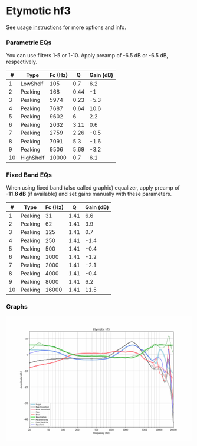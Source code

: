# Etymotic hf3
See [usage instructions](https://github.com/jaakkopasanen/AutoEq#usage) for more options and info.

### Parametric EQs
You can use filters 1-5 or 1-10. Apply preamp of -6.5 dB or -6.5 dB, respectively.

|   # | Type      |   Fc (Hz) |    Q |   Gain (dB) |
|-----|-----------|-----------|------|-------------|
|   1 | LowShelf  |       105 | 0.7  |         6.2 |
|   2 | Peaking   |       168 | 0.44 |        -1   |
|   3 | Peaking   |      5974 | 0.23 |        -5.3 |
|   4 | Peaking   |      7687 | 0.64 |        10.6 |
|   5 | Peaking   |      9602 | 6    |         2.2 |
|   6 | Peaking   |      2032 | 3.11 |         0.6 |
|   7 | Peaking   |      2759 | 2.26 |        -0.5 |
|   8 | Peaking   |      7091 | 5.3  |        -1.6 |
|   9 | Peaking   |      9506 | 5.69 |        -3.2 |
|  10 | HighShelf |     10000 | 0.7  |         6.1 |

### Fixed Band EQs
When using fixed band (also called graphic) equalizer, apply preamp of **-11.8 dB** (if available) and set gains manually with these parameters.

|   # | Type    |   Fc (Hz) |    Q |   Gain (dB) |
|-----|---------|-----------|------|-------------|
|   1 | Peaking |        31 | 1.41 |         6.6 |
|   2 | Peaking |        62 | 1.41 |         3.9 |
|   3 | Peaking |       125 | 1.41 |         0.7 |
|   4 | Peaking |       250 | 1.41 |        -1.4 |
|   5 | Peaking |       500 | 1.41 |        -0.4 |
|   6 | Peaking |      1000 | 1.41 |        -1.2 |
|   7 | Peaking |      2000 | 1.41 |        -2.1 |
|   8 | Peaking |      4000 | 1.41 |        -0.4 |
|   9 | Peaking |      8000 | 1.41 |         6.2 |
|  10 | Peaking |     16000 | 1.41 |        11.5 |

### Graphs
![](./Etymotic%20hf3.png)
